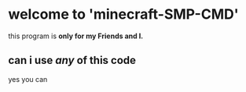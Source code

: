 # welcome to 'minecraft-SMP-CMD'
 this program is **only for my Friends and I.** 

 ## can i use *any* of this code

yes you can